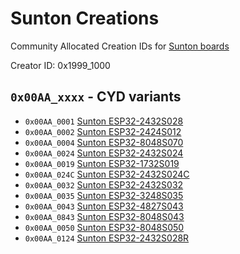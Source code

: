 # Sunton Creations 

Community Allocated Creation IDs for [Sunton boards](https://www.aliexpress.com/store/1100192306)

Creator ID: 0x1999_1000

## `0x00AA_xxxx` - CYD variants

*  `0x00AA_0001` [Sunton ESP32-2432S028](https://www.aliexpress.com/item/1005006556177475.html)
*  `0x00AA_0002` [Sunton ESP32-2424S012](https://www.aliexpress.com/item/1005006300643795.html)
*  `0x00AA_0004` [Sunton ESP32-8048S070](https://www.aliexpress.com/item/1005005099968475.html)
*  `0x00AA_0024` [Sunton ESP32-2432S024](https://www.aliexpress.com/item/1005005865107357.html)
*  `0x00AA_0019` [Sunton ESP32-1732S019](https://www.aliexpress.com/item/1005005059421229.html)
*  `0x00AA_024C` [Sunton ESP32-2432S024C](https://www.aliexpress.com/item/1005005865107357.html)
*  `0x00AA_0032` [Sunton ESP32-2432S032](https://www.aliexpress.com/item/1005005138982767.html)
*  `0x00AA_0035` [Sunton ESP32-3248S035](https://www.aliexpress.com/item/1005005900820162.html)
*  `0x00AA_0043` [Sunton ESP32-4827S043](https://www.aliexpress.com/item/1005004788147691.html)
*  `0x00AA_0843` [Sunton ESP32-8048S043](https://www.aliexpress.com/item/1005004788147691.html)
*  `0x00AA_0050` [Sunton ESP32-8048S050](https://www.aliexpress.com/item/1005004952694042.html)
*  `0x00AA_0124` [Sunton ESP32-2432S028R](https://www.aliexpress.com/item/1005004502250619.html)
